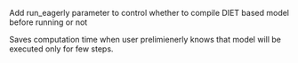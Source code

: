 Add run_eagerly parameter to control whether to compile DIET based model before running or not

Saves computation time when user prelimienerly knows that model will be executed only for few steps.
